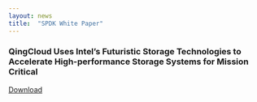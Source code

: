 ```yaml
---
layout: news
title:  "SPDK White Paper"
---
```


###  QingCloud Uses Intel’s Futuristic Storage Technologies to Accelerate High-performance Storage Systems for Mission Critical
<a href="../files/QingCloud.pdf" download>Download</a>
